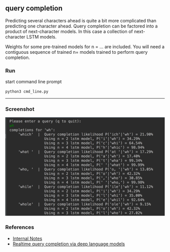 query completion
---

Predicting several characters ahead is quite a bit more complicated than predicting one character ahead.
Query completion can be factored into a product of next-character models. In this case a collection of next-character LSTM models. 

Weights for some pre-trained models for n = ... are included.
You will need a contiguous sequence of trained n= models trained to perform query completion.

### Run

start command line prompt

``` 
python3 cmd_line.py
```
----

### Screenshot

![query completion](./resources/cmdline.png)


### References
* [Internal Notes](www.redwrasse.io/supplementals/querycompletion)
* [Realtime query completion via deep language models](https://sigir-ecom.github.io/ecom18Papers/paper24.pdf)
